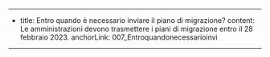 ---
  - title: Entro quando è necessario inviare il piano di migrazione?
    content: Le amministrazioni devono trasmettere i piani di migrazione entro il 28 febbraio 2023.
    anchorLink: 007_Entroquandonecessarioinvi
---